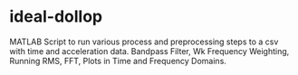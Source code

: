 # ideal-dollop
MATLAB Script to run various process and preprocessing steps to a csv with time and acceleration data. Bandpass Filter, Wk Frequency Weighting, Running RMS, FFT, Plots in Time and Frequency Domains.

